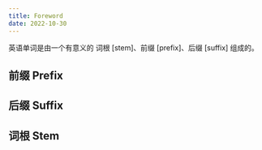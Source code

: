 ```yaml
---
title: Foreword
date: 2022-10-30
---
```


英语单词是由一个有意义的 词根 [stem]、前缀 [prefix]、后缀 [suffix] 组成的。

## 前缀 Prefix

## 后缀 Suffix

## 词根 Stem
